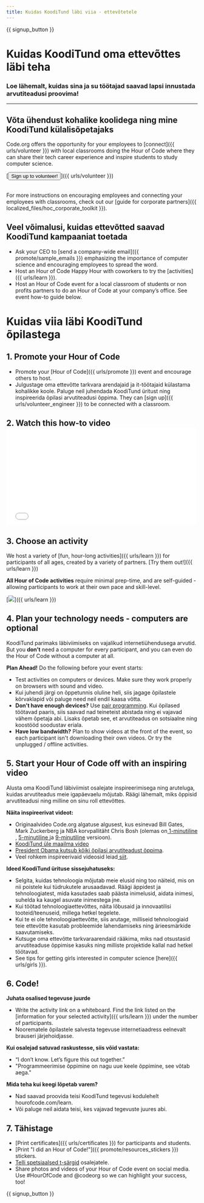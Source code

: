 ```yaml
---
title: Kuidas KoodiTund läbi viia - ettevõtetele
---
```


{{ signup_button }}

# Kuidas KoodiTund oma ettevõttes läbi teha
### Loe lähemalt, kuidas sina ja su töötajad saavad lapsi innustada arvutiteadusi proovima!

***

## Võta ühendust kohalike koolidega ning mine KoodiTund külalisõpetajaks
Code.org offers the opportunity for your employees to [connect]({{ urls/volunteer }}) with local classrooms doing the Hour of Code where they can share their tech career experience and inspire students to study computer science.

[<button>Sign up to volunteer!</button>]({{ urls/volunteer }})
<br>
<br>

For more instructions on encouraging employees and connecting your employees with classrooms, check out our [guide for corporate partners]({{ localized_files/hoc_corporate_toolkit }}).

## Veel võimalusi, kuidas ettevõtted saavad KoodiTund kampaaniat toetada

- Ask your CEO to [send a company-wide email]({{ promote/sample_emails }}) emphasizing the importance of computer science and encouraging employees to spread the word.
- Host an Hour of Code Happy Hour with coworkers to try the [activities]({{ urls/learn }}).
- Host an Hour of Code event for a local classroom of students or non profits partners to do an Hour of Code at your company’s office. See event how-to guide below.


# Kuidas viia läbi KoodiTund õpilastega

## 1. Promote your Hour of Code
- Promote your [Hour of Code]({{ urls/promote }}) event and encourage others to host.
- Julgustage oma ettevõtte tarkvara arendajaid ja it-töötajaid külastama kohalikke koole. Paluge neil juhendada KoodiTund üritust ning inspireerida õpilasi arvutiteadusi õppima. They can [sign up]({{ urls/volunteer_engineer }}) to be connected with a classroom.

## 2. Watch this how-to video <iframe width="500" height="255" src="//www.youtube.com/embed/SrnvvWDm73k" frameborder="0" allowfullscreen mark="crwd-mark"></iframe>

## 3. Choose an activity
We host a variety of [fun, hour-long activities]({{ urls/learn }}) for participants of all ages, created by a variety of partners. [Try them out!]({{ urls/learn }})

**All Hour of Code activities** require minimal prep-time, and are self-guided - allowing participants to work at their own pace and skill-level.

[<img src="/images/fit-700/tutorials.png" />]({{ urls/learn }})

## 4. Plan your technology needs - computers are optional

KoodiTund parimaks läbiviimiseks on vajalikud internetiühendusega arvutid. But you **don’t** need a computer for every participant, and you can even do the Hour of Code without a computer at all.

**Plan Ahead!** Do the following before your event starts:

- Test activities on computers or devices. Make sure they work properly on browsers with sound and video.
- Kui juhendi järgi on õppetunnis oluline heli, siis jagage õpilastele kõrvaklapid või paluge need neil endil kaasa võtta.
- **Don't have enough devices?** Use [pair programming](https://www.youtube.com/watch?v=vgkahOzFH2Q). Kui õpilased töötavad paaris, siis saavad nad teineteist abistada ning ei vajavad vähem õpetaja abi. Lisaks õpetab see, et arvutiteadus on sotsiaalne ning koostööd soodustav eriala.
- **Have low bandwidth?** Plan to show videos at the front of the event, so each participant isn't downloading their own videos. Or try the unplugged / offline activities.

## 5.  Start your Hour of Code off with an inspiring video
Alusta oma KoodiTund läbiviimist osalejate inspireerimisega ning aruteluga, kuidas arvutiteadus meie igapäevaelu mõjutab. Räägi lähemalt, miks õppisid arvutiteadusi ning milline on sinu roll ettevõttes.

**Näita inspireerivat videot:**

- Originaalvideo Code.org algatuse algusest, kus esinevad Bill Gates, Mark Zuckerberg ja NBA korvpallitäht Chris Bosh (olemas on[ 1-minutiline ](https://www.youtube.com/watch?v=qYZF6oIZtfc), [ 5-minutiline ](https://www.youtube.com/watch?v=nKIu9yen5nc) ja [ 9-minutiline](https://www.youtube.com/watch?v=dU1xS07N-FA) versioon).
- [KoodiTund üle maailma video](https://www.youtube.com/watch?v=KsOIlDT145A)
- [President Obama kutsub kõiki õpilasi arvutiteadust õppima](https://www.youtube.com/watch?v=6XvmhE1J9PY).
- Veel rohkem inspireerivaid videosid leiad[ siit](https://www.youtube.com/playlist?list=PLzdnOPI1iJNfpD8i4Sx7U0y2MccnrNZuP).

**Ideed KoodiTund ürituse sissejuhatuseks:**

- Selgita, kuidas tehnoloogia mõjutab meie elusid ning too näiteid, mis on nii poistele kui tüdrukutele arusaadavad. Räägi äppidest ja tehnoloogiatest, mida kasutades saab päästa inimelusid, aidata inimesi, suhelda ka kaugel asuvate inimestega jne.
- Kui töötad tehnoloogiaettevõttes, näita lõbusaid ja innovaatilisi tooteid/teenuseid, millega hetkel tegelete.
- Kui te ei ole tehnoloogiaettevõtte, siis arutage, milliseid tehnoloogiaid teie ettevõtte kasutab probleemide lahendamiseks ning ärieesmärkide saavutamiseks.
- Kutsuge oma ettevõtte tarkvaraarendaid rääkima, miks nad otsustasid arvutiteaduse õppimise kasuks ning milliste projektide kallal nad hetkel töötavad.
- See tips for getting girls interested in computer science [here]({{ urls/girls }}).

## 6. Code!
**Juhata osalised tegevuse juurde**

- Write the activity link on a whiteboard. Find the link listed on the [information for your selected activity]({{ urls/learn }}) under the number of participants.
- Noorematele õpilastele salvesta tegevuse internetiaadress eelnevalt brauseri järjehoidjasse.

**Kui osalejad satuvad raskustesse, siis võid vastata:**

- “I don’t know. Let’s figure this out together.”
- "Programmeerimise õppimine on nagu uue keele õppimine, see võtab aega."

**Mida teha kui keegi lõpetab varem?**

- Nad saavad proovida teisi KoodiTund tegevusi kodulehelt hourofcode.com/learn.
- Või paluge neil aidata teisi, kes vajavad tegevuste juures abi.

## 7. Tähistage

- [Print certificates]({{ urls/certificates }}) for participants and students.
- [Print "I did an Hour of Code!"]({{ promote/resources_stickers }}) stickers.
- [Telli spetsiaalsed t-särgid](http://blog.code.org/post/132608499493/hour-of-code-shirts-and-more) osalejatele.
- Share photos and videos of your Hour of Code event on social media. Use #HourOfCode and @codeorg so we can highlight your success, too!

{{ signup_button }}
